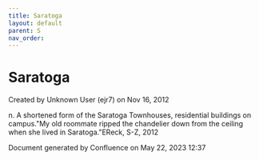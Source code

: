 ```yaml
---
title: Saratoga
layout: default
parent: S
nav_order:
---
```


# Saratoga

Created by  Unknown User (ejr7) on Nov 16, 2012

n. A shortened form of the Saratoga Townhouses, residential buildings on campus.&quot;My old roommate ripped the chandelier down from the ceiling when she lived in Saratoga.&quot;EReck, S-Z, 2012

Document generated by Confluence on May 22, 2023 12:37


